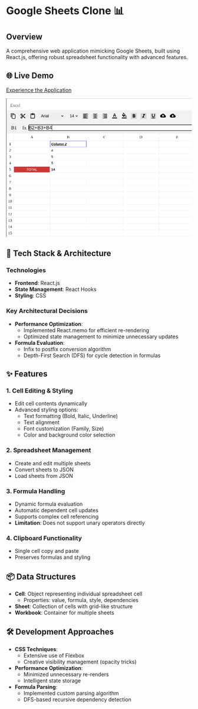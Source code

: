 # Google Sheets Clone 📊

## Overview
A comprehensive web application mimicking Google Sheets, built using React.js, offering robust spreadsheet functionality with advanced features.

## 🌐 Live Demo
[Experience the Application](https://main--comforting-biscotti-e87a56.netlify.app)

![Application Screenshot](./public/demo.png)

## 🚀 Tech Stack & Architecture

### Technologies
- **Frontend**: React.js
- **State Management**: React Hooks
- **Styling**: CSS

### Key Architectural Decisions
- **Performance Optimization**: 
  - Implemented React.memo for efficient re-rendering
  - Optimized state management to minimize unnecessary updates
- **Formula Evaluation**:
  - Infix to postfix conversion algorithm
  - Depth-First Search (DFS) for cycle detection in formulas

## ✨ Features

### 1. Cell Editing & Styling
- Edit cell contents dynamically
- Advanced styling options:
  - Text formatting (Bold, Italic, Underline)
  - Text alignment
  - Font customization (Family, Size)
  - Color and background color selection

### 2. Spreadsheet Management
- Create and edit multiple sheets
- Convert sheets to JSON
- Load sheets from JSON

### 3. Formula Handling
- Dynamic formula evaluation
- Automatic dependent cell updates
- Supports complex cell referencing
- **Limitation**: Does not support unary operators directly

### 4. Clipboard Functionality
- Single cell copy and paste
- Preserves formulas and styling

## 📦 Data Structures
- **Cell**: Object representing individual spreadsheet cell
  - Properties: value, formula, style, dependencies
- **Sheet**: Collection of cells with grid-like structure
- **Workbook**: Container for multiple sheets

## 🛠 Development Approaches
- **CSS Techniques**:
  - Extensive use of Flexbox
  - Creative visibility management (opacity tricks)
- **Performance Optimization**:
  - Minimized unnecessary re-renders
  - Intelligent state storage
- **Formula Parsing**:
  - Implemented custom parsing algorithm
  - DFS-based recursive dependency detection


